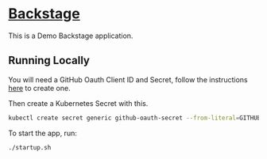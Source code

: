 # [Backstage](https://backstage.io)

This is a Demo Backstage application.

## Running Locally

You will need a GitHub Oauth Client ID and Secret, follow the instructions [here](https://docs.github.com/en/apps/oauth-apps/building-oauth-apps/creating-an-oauth-app) to create one.

Then create a Kubernetes Secret with this.

```sh
kubectl create secret generic github-oauth-secret --from-literal=GITHUB_CLIENT_ID=<insert client ID>a --from-literal=GITHUB_CLIENT_SECRET=<insert client secret>
```

To start the app, run:

```sh
./startup.sh
```

